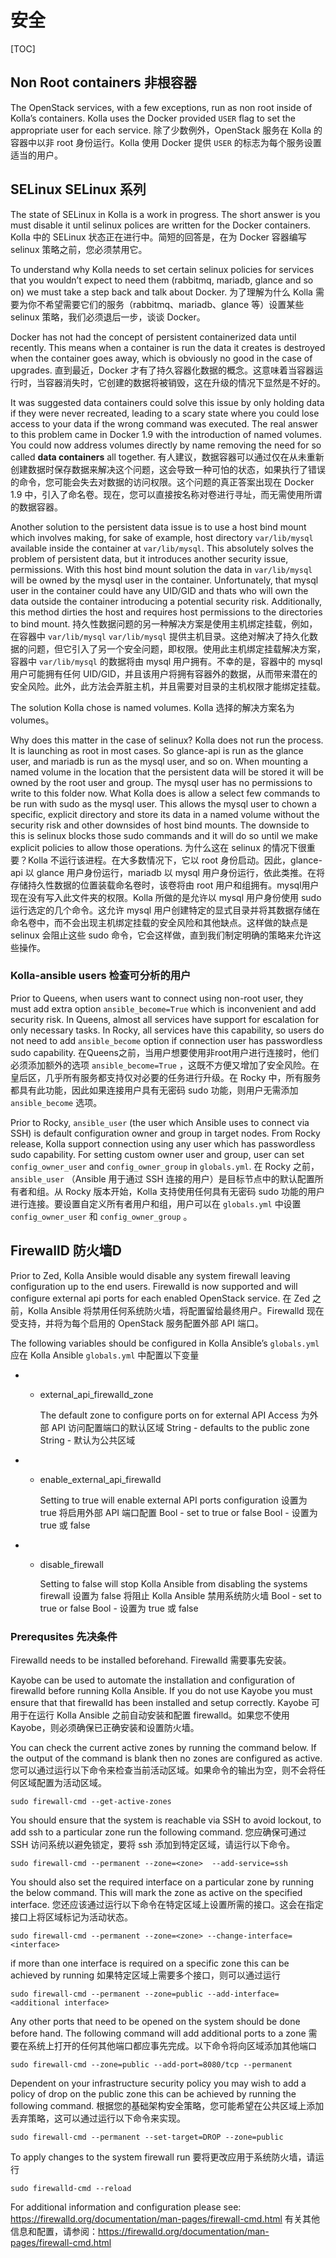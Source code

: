 # 安全

[TOC]

## Non Root containers 非根容器

The OpenStack services, with a few exceptions, run as non root inside of Kolla’s containers. Kolla uses the Docker provided `USER` flag to set the appropriate user for each service.
除了少数例外，OpenStack 服务在 Kolla 的容器中以非 root 身份运行。Kolla 使用 Docker 提供 `USER` 的标志为每个服务设置适当的用户。

## SELinux SELinux 系列

The state of SELinux in Kolla is a work in progress. The short answer is you must disable it until selinux polices are written for the Docker containers.
Kolla 中的 SELinux 状态正在进行中。简短的回答是，在为 Docker 容器编写 selinux 策略之前，您必须禁用它。

To understand why Kolla needs to set certain selinux policies for services that you wouldn’t expect to need them (rabbitmq, mariadb, glance and so on) we must take a step back and talk about Docker.
为了理解为什么 Kolla 需要为你不希望需要它们的服务（rabbitmq、mariadb、glance 等）设置某些 selinux 策略，我们必须退后一步，谈谈 Docker。

Docker has not had the concept of persistent containerized data until recently. This means when a container is run the data it creates is destroyed when the container goes away, which is obviously no good in the case of upgrades.
直到最近，Docker 才有了持久容器化数据的概念。这意味着当容器运行时，当容器消失时，它创建的数据将被销毁，这在升级的情况下显然是不好的。

It was suggested data containers could solve this issue by only holding data if they were never recreated, leading to a scary state where you could lose access to your data if the wrong command was executed. The real answer to this problem came in Docker 1.9 with the introduction of named volumes. You could now address volumes directly by name removing the need for so called **data containers** all together.
有人建议，数据容器可以通过仅在从未重新创建数据时保存数据来解决这个问题，这会导致一种可怕的状态，如果执行了错误的命令，您可能会失去对数据的访问权限。这个问题的真正答案出现在 Docker 1.9 中，引入了命名卷。现在，您可以直接按名称对卷进行寻址，而无需使用所谓的数据容器。

Another solution to the persistent data issue is to use a host bind mount which involves making, for sake of example, host directory `var/lib/mysql` available inside the container at `var/lib/mysql`. This absolutely solves the problem of persistent data, but it introduces another security issue, permissions. With this host bind mount solution the data in `var/lib/mysql` will be owned by the mysql user in the container. Unfortunately, that mysql user in the container could have any UID/GID and thats who will own the data outside the container introducing a potential security risk. Additionally, this method dirties the host and requires host permissions to the directories to bind mount.
持久性数据问题的另一种解决方案是使用主机绑定挂载，例如，在容器中 `var/lib/mysql` `var/lib/mysql` 提供主机目录。这绝对解决了持久化数据的问题，但它引入了另一个安全问题，即权限。使用此主机绑定挂载解决方案，容器中 `var/lib/mysql` 的数据将由 mysql 用户拥有。不幸的是，容器中的 mysql 用户可能拥有任何 UID/GID，并且该用户将拥有容器外的数据，从而带来潜在的安全风险。此外，此方法会弄脏主机，并且需要对目录的主机权限才能绑定挂载。

The solution Kolla chose is named volumes.
Kolla 选择的解决方案名为 volumes。

Why does this matter in the case of selinux? Kolla does not run the process. It is launching as root in most cases. So glance-api is run as the glance user, and mariadb is run as the mysql user, and so on. When mounting a named volume in the location that the persistent data will be stored it will be owned by the root user and group. The mysql user has no permissions to write to this folder now. What Kolla does is allow a select few commands to be run with sudo as the mysql user. This allows the mysql user to chown a specific, explicit directory and store its data in a named volume without the security risk and other downsides of host bind mounts. The downside to this is selinux blocks those sudo commands and it will do so until we make explicit policies to allow those operations.
为什么这在 selinux 的情况下很重要？Kolla 不运行该进程。在大多数情况下，它以 root 身份启动。因此，glance-api 以  glance 用户身份运行，mariadb 以 mysql 用户身份运行，依此类推。在将存储持久性数据的位置装载命名卷时，该卷将由 root  用户和组拥有。mysql用户现在没有写入此文件夹的权限。Kolla 所做的是允许以 mysql 用户身份使用 sudo  运行选定的几个命令。这允许 mysql  用户创建特定的显式目录并将其数据存储在命名卷中，而不会出现主机绑定挂载的安全风险和其他缺点。这样做的缺点是 selinux 会阻止这些 sudo 命令，它会这样做，直到我们制定明确的策略来允许这些操作。

### Kolla-ansible users 检查可分析的用户

Prior to Queens, when users want to connect using non-root user, they must add extra option `ansible_become=True` which is inconvenient and add security risk. In Queens, almost all services have support for escalation for only necessary tasks. In Rocky, all services have this capability, so users do not need to add `ansible_become` option if connection user has passwordless sudo capability.
在Queens之前，当用户想要使用非root用户进行连接时，他们必须添加额外的选项 `ansible_become=True` ，这既不方便又增加了安全风险。在皇后区，几乎所有服务都支持仅对必要的任务进行升级。在 Rocky 中，所有服务都具有此功能，因此如果连接用户具有无密码 sudo 功能，则用户无需添加 `ansible_become` 选项。

Prior to Rocky, `ansible_user` (the user which Ansible uses to connect via SSH) is default configuration owner and group in target nodes. From Rocky release, Kolla support connection using any user which has passwordless sudo capability. For setting custom owner user and group, user can set `config_owner_user` and `config_owner_group` in `globals.yml`.
在 Rocky 之前， `ansible_user` （Ansible 用于通过 SSH 连接的用户）是目标节点中的默认配置所有者和组。从 Rocky 版本开始，Kolla 支持使用任何具有无密码 sudo 功能的用户进行连接。要设置自定义所有者用户和组，用户可以在 `globals.yml` 中设置 `config_owner_user` 和 `config_owner_group` 。

## FirewallD 防火墙D

Prior to Zed, Kolla Ansible would disable any system firewall leaving configuration up to the end users. Firewalld is now supported and will configure external api ports for each enabled OpenStack service.
在 Zed 之前，Kolla Ansible 将禁用任何系统防火墙，将配置留给最终用户。Firewalld 现在受支持，并将为每个启用的 OpenStack 服务配置外部 API 端口。

The following variables should be configured in Kolla Ansible’s `globals.yml`
应在 Kolla Ansible `globals.yml` 中配置以下变量

- - external_api_firewalld_zone

    The default zone to configure ports on for external API Access 为外部 API 访问配置端口的默认区域 String - defaults to the public zone String - 默认为公共区域

- - enable_external_api_firewalld

    Setting to true will enable external API ports configuration 设置为 true 将启用外部 API 端口配置 Bool - set to true or false Bool - 设置为 true 或 false

- - disable_firewall

    Setting to false will stop Kolla Ansible from disabling the systems firewall 设置为 false 将阻止 Kolla Ansible 禁用系统防火墙 Bool - set to true or false Bool - 设置为 true 或 false

### Prerequsites 先决条件

Firewalld needs to be installed beforehand.
Firewalld 需要事先安装。

Kayobe can be used to automate the installation and configuration of firewalld before running Kolla Ansible. If you do not use Kayobe you must ensure that that firewalld has been installed and setup correctly.
Kayobe 可用于在运行 Kolla Ansible 之前自动安装和配置 firewalld。如果您不使用 Kayobe，则必须确保已正确安装和设置防火墙。

You can check the current active zones by running the command below. If the output of the command is blank then no zones are configured as active.
您可以通过运行以下命令来检查当前活动区域。如果命令的输出为空，则不会将任何区域配置为活动区域。

```
sudo firewall-cmd --get-active-zones
```

You should ensure that the system is reachable via SSH to avoid lockout, to add ssh to a particular zone run the following command.
您应确保可通过 SSH 访问系统以避免锁定，要将 ssh 添加到特定区域，请运行以下命令。

```
sudo firewall-cmd --permanent --zone=<zone>  --add-service=ssh
```

You should also set the required interface on a particular zone by running the below command. This will mark the zone as active on the specified interface.
您还应该通过运行以下命令在特定区域上设置所需的接口。这会在指定接口上将区域标记为活动状态。

```
sudo firewall-cmd --permanent --zone=<zone> --change-interface=<interface>
```

if more than one interface is required on a specific zone this can be achieved by running
如果特定区域上需要多个接口，则可以通过运行

```
sudo firewall-cmd --permanent --zone=public --add-interface=<additional interface>
```

Any other ports that need to be opened on the system should be done before hand. The following command will add additional ports to a zone
需要在系统上打开的任何其他端口都应事先完成。以下命令将向区域添加其他端口

```
sudo firewall-cmd --zone=public --add-port=8080/tcp --permanent
```

Dependent on your infrastructure security policy you may wish to add a policy of drop on the public zone this can be achieved by running the following command.
根据您的基础架构安全策略，您可能希望在公共区域上添加丢弃策略，这可以通过运行以下命令来实现。

```
sudo firewall-cmd --permanent --set-target=DROP --zone=public
```

To apply changes to the system firewall run
要将更改应用于系统防火墙，请运行

```
sudo firewalld-cmd --reload
```

For additional information and configuration please see: https://firewalld.org/documentation/man-pages/firewall-cmd.html
有关其他信息和配置，请参阅：https://firewalld.org/documentation/man-pages/firewall-cmd.html